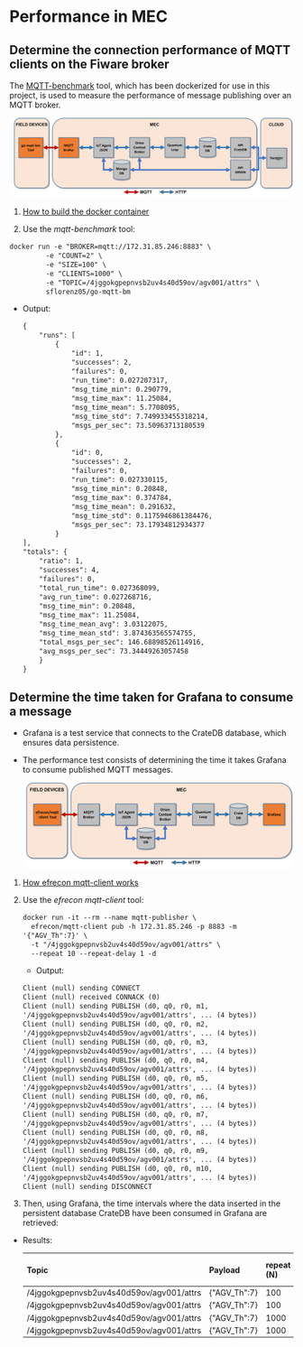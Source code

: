 # Performance in MEC

## Determine the connection performance of MQTT clients on the Fiware broker

The [MQTT-benchmark](https://github.com/krylovsk/mqtt-benchmark) tool, which has been dockerized for use in this project, is used to measure the performance of message publishing over an MQTT broker.

  ![go-mqtt-bm](./images/go-mqtt-bm.png)

1. [How to build the docker container](../MQTT/go-mqtt-bm/README.md)

2. Use the *mqtt-benchmark* tool:

  ```console
  docker run -e "BROKER=mqtt://172.31.85.246:8883" \
           -e "COUNT=2" \
           -e "SIZE=100" \
           -e "CLIENTS=1000" \
           -e "TOPIC=/4jggokgpepnvsb2uv4s40d59ov/agv001/attrs" \
           sflorenz05/go-mqtt-bm
  ```

- Output:

    ```console
    {
        "runs": [
            {
                "id": 1,
                "successes": 2,
                "failures": 0,
                "run_time": 0.027207317,
                "msg_time_min": 0.290779,
                "msg_time_max": 11.25084,
                "msg_time_mean": 5.7708095,
                "msg_time_std": 7.749933455318214,
                "msgs_per_sec": 73.50963713180539
            },
            {
                "id": 0,
                "successes": 2,
                "failures": 0,
                "run_time": 0.027330115,
                "msg_time_min": 0.20848,
                "msg_time_max": 0.374784,
                "msg_time_mean": 0.291632,
                "msg_time_std": 0.1175946861384476,
                "msgs_per_sec": 73.17934812934377
            }
    ],
    "totals": {
        "ratio": 1,
        "successes": 4,
        "failures": 0,
        "total_run_time": 0.027368099,
        "avg_run_time": 0.027268716,
        "msg_time_min": 0.20848,
        "msg_time_max": 11.25084,
        "msg_time_mean_avg": 3.03122075,
        "msg_time_mean_std": 3.874363565574755,
        "total_msgs_per_sec": 146.68898526114916,
        "avg_msgs_per_sec": 73.34449263057458
        }
    }
    ```

## Determine the time taken for Grafana to consume a message

- Grafana is a test service that connects to the CrateDB database, which ensures data persistence.
- The performance test consists of determining the time it takes Grafana to consume published MQTT messages.

  ![go-mqtt-bm](./images/mqtt-client.png)

1. [How efrecon mqtt-client works](../MQTT/efrecon-mqtt-client/README.md)
2. Use the *efrecon mqtt-client* tool:

    ```console
    docker run -it --rm --name mqtt-publisher \
      efrecon/mqtt-client pub -h 172.31.85.246 -p 8883 -m '{"AGV_Th":7}' \
      -t "/4jggokgpepnvsb2uv4s40d59ov/agv001/attrs" \
      --repeat 10 --repeat-delay 1 -d
    ```

     - Output:

      ```console
      Client (null) sending CONNECT
      Client (null) received CONNACK (0)
      Client (null) sending PUBLISH (d0, q0, r0, m1, '/4jggokgpepnvsb2uv4s40d59ov/agv001/attrs', ... (4 bytes))
      Client (null) sending PUBLISH (d0, q0, r0, m2, '/4jggokgpepnvsb2uv4s40d59ov/agv001/attrs', ... (4 bytes))
      Client (null) sending PUBLISH (d0, q0, r0, m3, '/4jggokgpepnvsb2uv4s40d59ov/agv001/attrs', ... (4 bytes))
      Client (null) sending PUBLISH (d0, q0, r0, m4, '/4jggokgpepnvsb2uv4s40d59ov/agv001/attrs', ... (4 bytes))
      Client (null) sending PUBLISH (d0, q0, r0, m5, '/4jggokgpepnvsb2uv4s40d59ov/agv001/attrs', ... (4 bytes))
      Client (null) sending PUBLISH (d0, q0, r0, m6, '/4jggokgpepnvsb2uv4s40d59ov/agv001/attrs', ... (4 bytes))
      Client (null) sending PUBLISH (d0, q0, r0, m7, '/4jggokgpepnvsb2uv4s40d59ov/agv001/attrs', ... (4 bytes))
      Client (null) sending PUBLISH (d0, q0, r0, m8, '/4jggokgpepnvsb2uv4s40d59ov/agv001/attrs', ... (4 bytes))
      Client (null) sending PUBLISH (d0, q0, r0, m9, '/4jggokgpepnvsb2uv4s40d59ov/agv001/attrs', ... (4 bytes))
      Client (null) sending PUBLISH (d0, q0, r0, m10, '/4jggokgpepnvsb2uv4s40d59ov/agv001/attrs', ... (4 bytes))
      Client (null) sending DISCONNECT
      ```

3. Then, using Grafana, the time intervals where the data inserted in the persistent database CrateDB have been consumed in Grafana are retrieved:

- Results:

    | Topic                                          | Payload | repeat (N) | repeat-delay (s) | Expected_time (s) | t0       | tf       | tf-t0(min) | tf-t0(s) |
    |------------------------------------------------|---------|------------|------------------|-------------------|----------|----------|------------|----------|
    | /4jggokgpepnvsb2uv4s40d59ov/agv001/attrs | {"AGV_Th":7}   | 100        | 0.5              | 50                | 00:43:19 | 00:44:09 | 00:00:50   | 50       |
    | /4jggokgpepnvsb2uv4s40d59ov/agv001/attrs | {"AGV_Th":7}   | 100        | 1                | 100               | 00:56:40 | 00:58:20 | 00:01:40   | 100      |
    | /4jggokgpepnvsb2uv4s40d59ov/agv001/attrs | {"AGV_Th":7}   | 1000       | 0.5              | 500               | 01:05:45 | 01:14:24 | 00:08:39   | 519      |
    | /4jggokgpepnvsb2uv4s40d59ov/agv001/attrs | {"AGV_Th":7}   | 1000       | 1                | 1000              | 01:20:59 | 01:37:47 | 00:16:48   | 1008     |